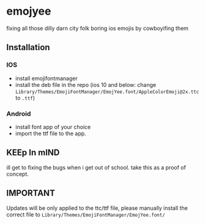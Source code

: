 # emojyee
fixing all those dilly darn city folk boring ios emojis by cowboyifing them
## Installation
### IOS
 * install emojifontmanager
 * install the deb file in the repo
(ios 10 and below: change `Library/Themes/EmojiFontManager/EmojYee.font/AppleColorEmoji@2x.ttc` to `.ttf`)
### Android
 * install font app of your choice
 * import the ttf file to the app.
## KEEp In mIND
ill get to fixing the bugs when i get out of school. take this as a proof of concept.
## IMPORTANT
Updates will be only applied to the ttc/ttf file, please manually install the correct file to `Library/Themes/EmojiFontManager/EmojYee.font/`